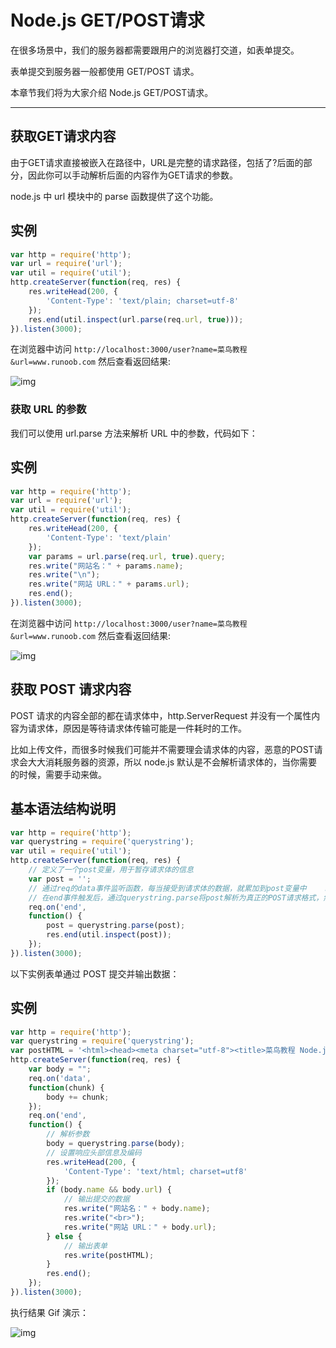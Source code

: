 # Node.js GET/POST请求

在很多场景中，我们的服务器都需要跟用户的浏览器打交道，如表单提交。

表单提交到服务器一般都使用 GET/POST 请求。

本章节我们将为大家介绍 Node.js GET/POST请求。

------

## 获取GET请求内容

由于GET请求直接被嵌入在路径中，URL是完整的请求路径，包括了?后面的部分，因此你可以手动解析后面的内容作为GET请求的参数。

node.js 中 url 模块中的 parse 函数提供了这个功能。

## 实例

~~~js
var http = require('http');
var url = require('url');
var util = require('util');
http.createServer(function(req, res) {
    res.writeHead(200, {
        'Content-Type': 'text/plain; charset=utf-8'
    });
    res.end(util.inspect(url.parse(req.url, true)));
}).listen(3000);
~~~

在浏览器中访问 `http://localhost:3000/user?name=菜鸟教程&url=www.runoob.com` 然后查看返回结果:

![img](https://www.runoob.com/wp-content/uploads/2014/06/4A1C02B2-2EB8-4976-9F35-F3760713D495.jpg)

### 获取 URL 的参数

我们可以使用 url.parse 方法来解析 URL 中的参数，代码如下：

## 实例

~~~js
var http = require('http');
var url = require('url');
var util = require('util');
http.createServer(function(req, res) {
    res.writeHead(200, {
        'Content-Type': 'text/plain'
    });
    var params = url.parse(req.url, true).query;
    res.write("网站名：" + params.name);
    res.write("\n");
    res.write("网站 URL：" + params.url);
    res.end();
}).listen(3000);
~~~


在浏览器中访问 `http://localhost:3000/user?name=菜鸟教程&url=www.runoob.com` 然后查看返回结果:

![img](https://www.runoob.com/wp-content/uploads/2014/06/ADF34B0E-6715-41EE-9A88-4BE067100868.jpg)


## 获取 POST 请求内容

POST 请求的内容全部的都在请求体中，http.ServerRequest 并没有一个属性内容为请求体，原因是等待请求体传输可能是一件耗时的工作。

比如上传文件，而很多时候我们可能并不需要理会请求体的内容，恶意的POST请求会大大消耗服务器的资源，所以 node.js 默认是不会解析请求体的，当你需要的时候，需要手动来做。

## 基本语法结构说明

~~~js
var http = require('http');
var querystring = require('querystring');
var util = require('util');
http.createServer(function(req, res) {
    // 定义了一个post变量，用于暂存请求体的信息    
    var post = '';
    // 通过req的data事件监听函数，每当接受到请求体的数据，就累加到post变量中    req.on('data', function(chunk){            post += chunk;    });     
    // 在end事件触发后，通过querystring.parse将post解析为真正的POST请求格式，然后向客户端返回。    
    req.on('end',
    function() {
        post = querystring.parse(post);
        res.end(util.inspect(post));
    });
}).listen(3000);
~~~

以下实例表单通过 POST 提交并输出数据：

## 实例

~~~js
var http = require('http');
var querystring = require('querystring');
var postHTML = '<html><head><meta charset="utf-8"><title>菜鸟教程 Node.js 实例</title></head>' + '<body>' + '<form method="post">' + '网站名： <input name="name"><br>' + '网站 URL： <input name="url"><br>' + '<input type="submit">' + '</form>' + '</body></html>';
http.createServer(function(req, res) {
    var body = "";
    req.on('data',
    function(chunk) {
        body += chunk;
    });
    req.on('end',
    function() {
        // 解析参数    
        body = querystring.parse(body);
        // 设置响应头部信息及编码    
        res.writeHead(200, {
            'Content-Type': 'text/html; charset=utf8'
        });
        if (body.name && body.url) {
            // 输出提交的数据        
            res.write("网站名：" + body.name);
            res.write("<br>");
            res.write("网站 URL：" + body.url);
        } else {
            // 输出表单        
            res.write(postHTML);
        }
        res.end();
    });
}).listen(3000);
~~~
执行结果 Gif 演示：

![img](https://www.runoob.com/wp-content/uploads/2014/06/nodepost.gif)